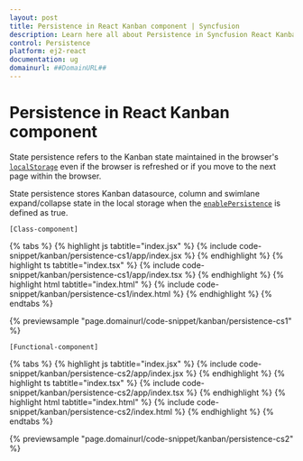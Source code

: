 ```yaml
---
layout: post
title: Persistence in React Kanban component | Syncfusion
description: Learn here all about Persistence in Syncfusion React Kanban component of Syncfusion Essential JS 2 and more.
control: Persistence 
platform: ej2-react
documentation: ug
domainurl: ##DomainURL##
---
```


# Persistence in React Kanban component

State persistence refers to the Kanban state maintained in the browser's [`localStorage`](https://www.w3schools.com/html/html5_webstorage.asp#) even if the browser is refreshed or if you move to the next page within the browser.

State persistence stores Kanban datasource, column and swimlane expand/collapse state in the local storage when the [`enablePersistence`](https://ej2.syncfusion.com/react/documentation/api/kanban/#enablepersistence) is defined as true.

`[Class-component]`

{% tabs %}
{% highlight js tabtitle="index.jsx" %}
{% include code-snippet/kanban/persistence-cs1/app/index.jsx %}
{% endhighlight %}
{% highlight ts tabtitle="index.tsx" %}
{% include code-snippet/kanban/persistence-cs1/app/index.tsx %}
{% endhighlight %}
{% highlight html tabtitle="index.html" %}
{% include code-snippet/kanban/persistence-cs1/index.html %}
{% endhighlight %}
{% endtabs %}
        
{% previewsample "page.domainurl/code-snippet/kanban/persistence-cs1" %}

`[Functional-component]`

{% tabs %}
{% highlight js tabtitle="index.jsx" %}
{% include code-snippet/kanban/persistence-cs2/app/index.jsx %}
{% endhighlight %}
{% highlight ts tabtitle="index.tsx" %}
{% include code-snippet/kanban/persistence-cs2/app/index.tsx %}
{% endhighlight %}
{% highlight html tabtitle="index.html" %}
{% include code-snippet/kanban/persistence-cs2/index.html %}
{% endhighlight %}
{% endtabs %}
        
{% previewsample "page.domainurl/code-snippet/kanban/persistence-cs2" %}
